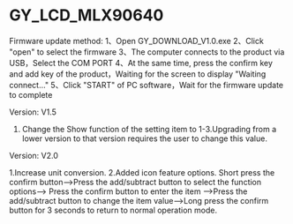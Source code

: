 # GY_LCD_MLX90640
Firmware update method:
1、Open GY_DOWNLOAD_V1.0.exe
2、Click "open" to select the firmware
3、The computer connects to the product via USB，Select the COM PORT
4、At the same time, press the confirm key and add key of the product，Waiting for the screen to display "Waiting connect..."
5、Click "START" of PC software，Wait for the firmware update to complete

Version: V1.5
1. Change the Show function of the setting item to 1-3.Upgrading from a lower version to that version requires the user to change this value.

Version: V2.0

1.Increase unit conversion.
2.Added icon feature options.
  Short press the confirm button-->Press the add/subtract button to select the function options--> Press the confirm button to enter the item
  -->Press the add/subtract button to change the item value-->Long press the confirm button for 3 seconds to return to normal operation mode.
